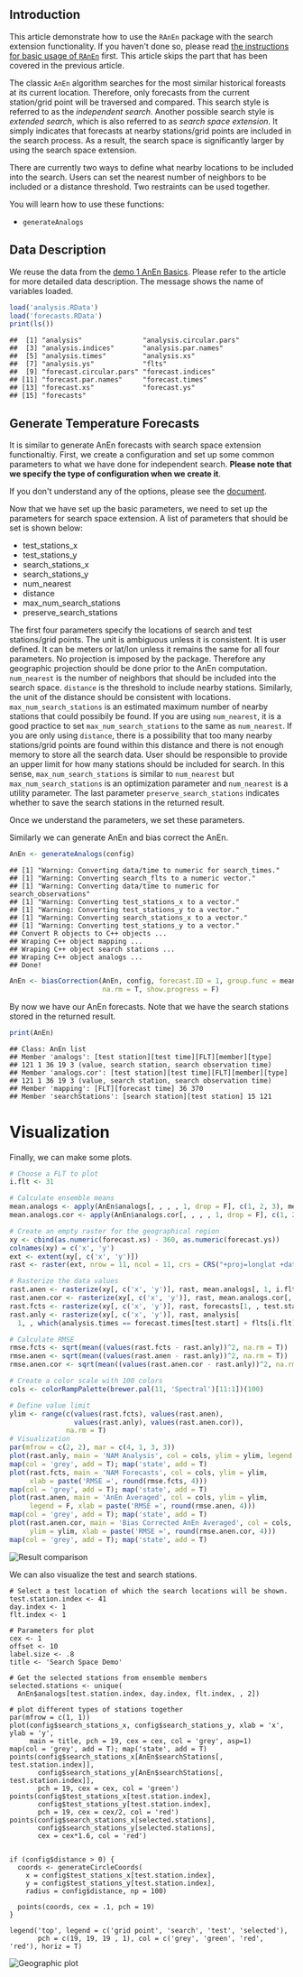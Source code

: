 Introduction
------------

This article demonstrate how to use the `RAnEn` package with the search extension functionality. If you haven't done so, please read [the instructions for basic usage of `RAnEn`](https://weiming-hu.github.io/AnalogsEnsemble/2018/11/04/demo-1-RAnEn-basics.html) first. This article skips the part that has been covered in the previous article.

The classic `AnEn` algorithm searches for the most similar historical foreasts at its current location. Therefore, only forecasts from the current station/grid point will be traversed and compared. This search style is referred to as the *independent search*. Another possible search style is *extended search*, which is also referred to as *search space extension*. It simply indicates that forecasts at nearby stations/grid points are included in the search process. As a result, the search space is significantly larger by using the search space extension.

There are currently two ways to define what nearby locations to be included into the search. Users can set the nearest number of neighbors to be included or a distance threshold. Two restraints can be used together.

You will learn how to use these functions:

-   `generateAnalogs`

Data Description
----------------

We reuse the data from the [demo 1 AnEn Basics](https://weiming-hu.github.io/AnalogsEnsemble/2018/11/04/demo-1-RAnEn-basics.html). Please refer to the article for more detailed data description. The message shows the name of variables loaded.

``` r
load('analysis.RData')
load('forecasts.RData')
print(ls())
```

    ##  [1] "analysis"               "analysis.circular.pars"
    ##  [3] "analysis.indices"       "analysis.par.names"    
    ##  [5] "analysis.times"         "analysis.xs"           
    ##  [7] "analysis.ys"            "flts"                  
    ##  [9] "forecast.circular.pars" "forecast.indices"      
    ## [11] "forecast.par.names"     "forecast.times"        
    ## [13] "forecast.xs"            "forecast.ys"           
    ## [15] "forecasts"

Generate Temperature Forecasts
------------------------------

It is similar to generate AnEn forecasts with search space extension functionaltiy. First, we create a configuration and set up some common parameters to what we have done for independent search. **Please note that we specify the type of configuration when we create it**.

If you don't understand any of the options, please see the [document](https://weiming-hu.github.io/AnalogsEnsemble/R/reference/generateConfiguration.html).

Now that we have set up the basic parameters, we need to set up the parameters for search space extension. A list of parameters that should be set is shown below:

-   test\_stations\_x
-   test\_stations\_y
-   search\_stations\_x
-   search\_stations\_y
-   num\_nearest
-   distance
-   max\_num\_search\_stations
-   preserve\_search\_stations

The first four parameters specify the locations of search and test stations/grid points. The unit is ambiguous unless it is consistent. It is user defined. It can be meters or lat/lon unless it remains the same for all four parameters. No projection is imposed by the package. Therefore any geographic projection should be done prior to the AnEn computation. `num_nearest` is the number of neighbors that should be included into the search space. `distance` is the threshold to include nearby stations. Similarly, the unit of the distance should be consistent with locations. `max_num_search_stations` is an estimated maximum number of nearby stations that could possibily be found. If you are using `num_nearest`, it is a good practice to set `max_num_search_stations` to the same as `num_nearest`. If you are only using `distance`, there is a possibility that too many nearby stations/grid points are found within this distance and there is not enough memory to store all the search data. User should be responsible to provide an upper limit for how many stations should be included for search. In this sense, `max_num_search_stations` is similar to `num_nearest` but `max_num_search_stations` is an optimization parameter and `num_nearest` is a utility parameter. The last parameter `preserve_search_stations` indicates whether to save the search stations in the returned result.

Once we understand the parameters, we set these parameters.

Similarly we can generate AnEn and bias correct the AnEn.

``` r
AnEn <- generateAnalogs(config)
```

    ## [1] "Warning: Converting data/time to numeric for search_times."
    ## [1] "Warning: Converting search_flts to a numeric vector."
    ## [1] "Warning: Converting data/time to numeric for search_observations"
    ## [1] "Warning: Converting test_stations_x to a vector."
    ## [1] "Warning: Converting test_stations_y to a vector."
    ## [1] "Warning: Converting search_stations_x to a vector."
    ## [1] "Warning: Converting test_stations_y to a vector."
    ## Convert R objects to C++ objects ...
    ## Wraping C++ object mapping ...
    ## Wraping C++ object search stations ...
    ## Wraping C++ object analogs ...
    ## Done!

``` r
AnEn <- biasCorrection(AnEn, config, forecast.ID = 1, group.func = mean,
                       na.rm = T, show.progress = F)
```

By now we have our AnEn forecasts. Note that we have the search stations stored in the returned result.

``` r
print(AnEn)
```

    ## Class: AnEn list
    ## Member 'analogs': [test station][test time][FLT][member][type]
    ## 121 1 36 19 3 (value, search station, search observation time)
    ## Member 'analogs.cor': [test station][test time][FLT][member][type]
    ## 121 1 36 19 3 (value, search station, search observation time)
    ## Member 'mapping': [FLT][forecast time] 36 370
    ## Member 'searchStations': [search station][test station] 15 121

Visualization
=============

Finally, we can make some plots.

``` r
# Choose a FLT to plot
i.flt <- 31

# Calculate ensemble means
mean.analogs <- apply(AnEn$analogs[, , , , 1, drop = F], c(1, 2, 3), mean, na.rm = T)
mean.analogs.cor <- apply(AnEn$analogs.cor[, , , , 1, drop = F], c(1, 2, 3), mean, na.rm = T)

# Create an empty raster for the geographical region
xy <- cbind(as.numeric(forecast.xs) - 360, as.numeric(forecast.ys))
colnames(xy) = c('x', 'y')
ext <- extent(xy[, c('x', 'y')])
rast <- raster(ext, nrow = 11, ncol = 11, crs = CRS("+proj=longlat +datum=WGS84"))

# Rasterize the data values
rast.anen <- rasterize(xy[, c('x', 'y')], rast, mean.analogs[, 1, i.flt], fun = mean)
rast.anen.cor <- rasterize(xy[, c('x', 'y')], rast, mean.analogs.cor[, 1, i.flt], fun = mean)
rast.fcts <- rasterize(xy[, c('x', 'y')], rast, forecasts[1, , test.start, i.flt], fun = mean)
rast.anly <- rasterize(xy[, c('x', 'y')], rast, analysis[
  1, , which(analysis.times == forecast.times[test.start] + flts[i.flt])], fun = mean)

# Calculate RMSE
rmse.fcts <- sqrt(mean((values(rast.fcts - rast.anly))^2, na.rm = T))
rmse.anen <- sqrt(mean((values(rast.anen - rast.anly))^2, na.rm = T))
rmse.anen.cor <- sqrt(mean((values(rast.anen.cor - rast.anly))^2, na.rm = T))

# Create a color scale with 100 colors
cols <- colorRampPalette(brewer.pal(11, 'Spectral')[11:1])(100)

# Define value limit
ylim <- range(c(values(rast.fcts), values(rast.anen),
                values(rast.anly), values(rast.anen.cor)),
              na.rm = T)
# Visualization
par(mfrow = c(2, 2), mar = c(4, 1, 3, 3))
plot(rast.anly, main = 'NAM Analysis', col = cols, ylim = ylim, legend = F)
map(col = 'grey', add = T); map('state', add = T)
plot(rast.fcts, main = 'NAM Forecasts', col = cols, ylim = ylim,
     xlab = paste('RMSE =', round(rmse.fcts, 4)))
map(col = 'grey', add = T); map('state', add = T)
plot(rast.anen, main = 'AnEn Averaged', col = cols, ylim = ylim,
     legend = F, xlab = paste('RMSE =', round(rmse.anen, 4)))
map(col = 'grey', add = T); map('state', add = T)
plot(rast.anen.cor, main = 'Bias Corrected AnEn Averaged', col = cols,
     ylim = ylim, xlab = paste('RMSE =', round(rmse.anen.cor, 4)))
map(col = 'grey', add = T); map('state', add = T)
```

![Result comparison](https://github.com/Weiming-Hu/AnalogsEnsemble/raw/gh-pages/assets/posts/2018-11-24-search-extension/unnamed-chunk-6-1.png)

We can also visualize the test and search stations.

```{r}
# Select a test location of which the search locations will be shown.
test.station.index <- 41
day.index <- 1
flt.index <- 1

# Parameters for plot
cex <- 1
offset <- 10
label.size <- .8
title <- 'Search Space Demo'

# Get the selected stations from ensemble members
selected.stations <- unique(
  AnEn$analogs[test.station.index, day.index, flt.index, , 2])

# plot different types of stations together
par(mfrow = c(1, 1))
plot(config$search_stations_x, config$search_stations_y, xlab = 'x', ylab = 'y',
     main = title, pch = 19, cex = cex, col = 'grey', asp=1)
map(col = 'grey', add = T); map('state', add = T)
points(config$search_stations_x[AnEn$searchStations[, test.station.index]],
       config$search_stations_y[AnEn$searchStations[, test.station.index]],
       pch = 19, cex = cex, col = 'green')
points(config$test_stations_x[test.station.index],
       config$test_stations_y[test.station.index],
       pch = 19, cex = cex/2, col = 'red')
points(config$search_stations_x[selected.stations],
       config$search_stations_y[selected.stations],
       cex = cex*1.6, col = 'red')


if (config$distance > 0) {
  coords <- generateCircleCoords(
    x = config$test_stations_x[test.station.index],
    y = config$test_stations_y[test.station.index],
    radius = config$distance, np = 100)
  
  points(coords, cex = .1, pch = 19)
}

legend('top', legend = c('grid point', 'search', 'test', 'selected'),
       pch = c(19, 19, 19 , 1), col = c('grey', 'green', 'red', 'red'), horiz = T)
```

![Geographic plot](https://github.com/Weiming-Hu/AnalogsEnsemble/raw/gh-pages/assets/posts/2018-11-24-search-extension/unnamed-chunk-7-1.png)
